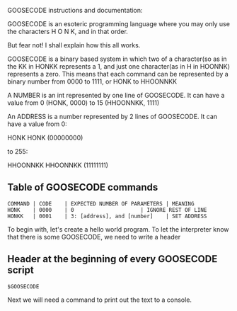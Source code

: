 GOOSECODE instructions and documentation:

GOOSECODE is an esoteric programming language where you may only use the characters H O N K, and in that order.

But fear not! I shall explain how this all works.

GOOSECODE is a binary based system in which two of a character(so as in the KK in HONKK represents a 1, and just one character(as in H in HOONNK) represents a zero. This means that each command can be represented by a binary number from 0000 to 1111, or HONK to HHOONNKK

A NUMBER is an int represented by one line of GOOSECODE. It can have a value from 0 (HONK, 0000) to 15 (HHOONNKK, 1111)

An ADDRESS is a number represented by 2 lines of GOOSECODE. It can have a value from 0:

HONK
HONK
(00000000)

to 255:

HHOONNKK
HHOONNKK
(11111111)

## Table of GOOSECODE commands
	COMMAND | CODE    | EXPECTED NUMBER OF PARAMETERS | MEANING
	HONK    | 0000    | 0  			          | IGNORE REST OF LINE
	HONKK   | 0001    | 3: [address], and [number]    | SET ADDRESS

To begin with, let's create a hello world program. To let the interpreter know that there is some GOOSECODE, we need to write a header

## Header at the beginning of every GOOSECODE script

	$GOOSECODE

Next we will need a command to print out the text to a console.

